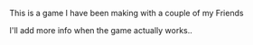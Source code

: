This is a game I have been making with a couple of my Friends

I'll add more info when the game actually works..

